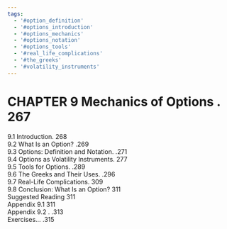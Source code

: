 ```yaml
---
tags:
  - '#option_definition'
  - '#options_introduction'
  - '#options_mechanics'
  - '#options_notation'
  - '#options_tools'
  - '#real_life_complications'
  - '#the_greeks'
  - '#volatility_instruments'
---
```

# CHAPTER 9 Mechanics of Options . 267  

9.1 Introduction. 268   
9.2 What Is an Option? .269   
9.3 Options: Definition and Notation. .271   
9.4 Options as Volatility Instruments. 277   
9.5 Tools for Options. .289   
9.6 The Greeks and Their Uses. .296   
9.7 Real-Life Complications. 309   
9.8 Conclusion: What Is an Option? 311   
Suggested Reading 311   
Appendix 9.1 311   
Appendix 9.2 . .313   
Exercises... .315  
